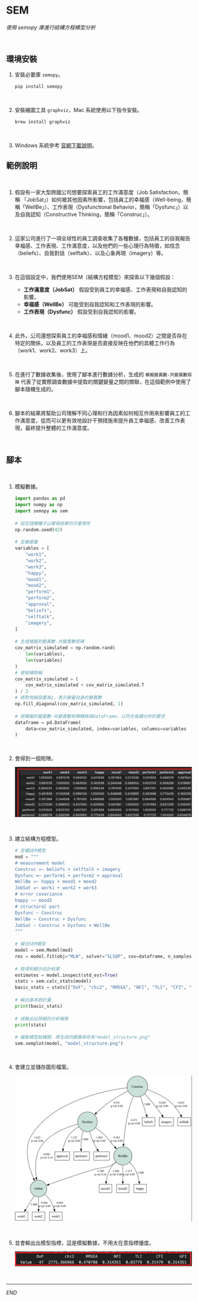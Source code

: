 # SEM

_使用 semopy 庫進行結構方程模型分析_

<br>

## 環境安裝

1. 安裝必要庫 `semopy`。

    ```bash
    pip install semopy
    ```

<br>

2. 安裝繪圖工具 `graphviz`，Mac 系統使用以下指令安裝。

    ```bash
    brew install graphviz
    ```

<br>

3. Windows 系統參考 [官網下載說明](https://graphviz.org/download/)。

## 範例說明

<br>

1. 假設有一家大型跨國公司想要探索員工的工作滿意度（Job Satisfaction，簡稱 「JobSat」）如何被其他因素所影響，包括員工的幸福感（Well-being，簡稱「WellBe」）、工作表現（Dysfunctional Behavior，簡稱「Dysfunc」）以及自我認知（Constructive Thinking，簡稱「Construc」）。

<br>

2. 這家公司進行了一項全球性的員工調查收集了各種數據，包括員工的自我報告幸福感、工作表現、工作滿意度，以及他們的一些心理行為特徵，如信念（beliefs）、自我對話（selftalk）、以及心象再現（imagery）等。

<br>

3. 在這個設定中，我們使用SEM（結構方程模型）來探索以下幾個假設：

   - **工作滿意度（JobSat）** 假設受到員工的幸福感、工作表現和自我認知的影響。
   - **幸福感（WellBe）** 可能受到自我認知和工作表現的影響。
   - **工作表現（Dysfunc）** 假設受到自我認知的影響。

<br>

4. 此外，公司還想探索員工的幸福感和情緒（mood1、mood2）之間是否存在特定的關係，以及員工的工作表現是否直接反映在他們的具體工作行為（work1、work2、work3）上。

<br>

5. 在進行了數據收集後，使用了腳本進行數據分析，生成的 `模擬變異數-共變異數矩陣` 代表了從實際調查數據中提取的關鍵變量之間的關聯，在這個範例中使用了腳本隨機生成的。

<br>

6. 腳本的結果將幫助公司理解不同心理和行為因素如何相互作用來影響員工的工作滿意度，從而可以更有效地設計干預措施來提升員工幸福感、改善工作表現，最終提升整體的工作滿意度。

<br>

## 腳本

<br>

1. 模擬數據。

    ```python
    import pandas as pd
    import numpy as np
    import semopy as sem

    # 設定隨機種子以確保結果的可重現性
    np.random.seed(42)

    # 定義變量
    variables = [
        "work1",
        "work2",
        "work3",
        "happy",
        "mood1",
        "mood2",
        "perform1",
        "perform2",
        "approval",
        "beliefs",
        "selftalk",
        "imagery",
    ]

    # 生成模擬的變異數-共變異數矩陣
    cov_matrix_simulated = np.random.rand(
        len(variables),
        len(variables)
    )
    # 使矩陣對稱
    cov_matrix_simulated = (
        cov_matrix_simulated + cov_matrix_simulated.T
    ) / 2
    # 將對角線設置為1，表示變量自身的變異數
    np.fill_diagonal(cov_matrix_simulated, 1)

    # 將模擬的變異數-共變異數矩陣轉換為DataFrame，以符合後續分析的要求
    dataframe = pd.DataFrame(
        data=cov_matrix_simulated, index=variables, columns=variables
    )
    ```

<br>

2. 會得到一個矩陣。

    ![](images/img_01.png)

<br>

3. 建立結構方程模型。

    ```python
    # 定義SEM模型
    mod = """
    # measurement model
    Construc =~ beliefs + selftalk + imagery
    Dysfunc =~ perform1 + perform2 + approval
    WellBe =~ happy + mood1 + mood2
    JobSat =~ work1 + work2 + work3
    # error covariance
    happy ~~ mood2 
    # structural part
    Dysfunc ~ Construc
    WellBe ~ Construc + Dysfunc
    JobSat ~ Construc + Dysfunc + WellBe
    """

    # 擬合SEM模型
    model = sem.Model(mod)
    res = model.fit(obj="MLW", solver="SLSQP", cov=dataframe, n_samples=263)

    # 取得和顯示估計結果
    estimates = model.inspect(std_est=True)
    stats = sem.calc_stats(model)
    basic_stats = stats[["DoF", "chi2", "RMSEA", "NFI", "TLI", "CFI", "GFI"]]

    # 輸出基本統計量
    print(basic_stats)

    # 或輸出出詳細的分析報表
    print(stats)

    # 繪製模型結構圖，將生成的圖像保存為"model_structure.png"
    sem.semplot(model, "model_structure.png")
    ```

<br>

4. 會建立並儲存圖形檔案。

    ![](images/img_02.png)

<br>

5. 並會輸出出模型指標，這是模擬數據，不用太在意指標優度。

    ![](images/img_03.png)

<br>

___

_END_